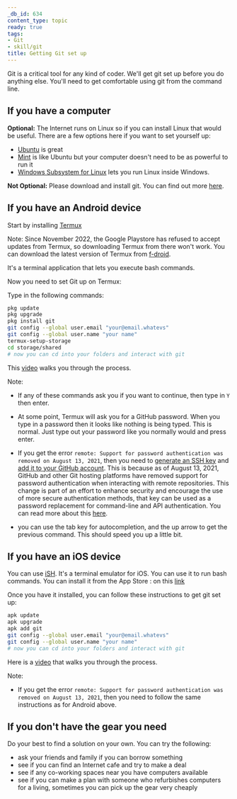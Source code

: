 ```yaml
---
_db_id: 634
content_type: topic
ready: true
tags:
- Git
- skill/git
title: Getting Git set up
---
```


Git is a critical tool for any kind of coder. We'll get git set up before you do anything else. You'll need to get comfortable using git from the command line.

## If you have a computer

**Optional:** The Internet runs on Linux so if you can install Linux that would be useful. There are a few options here if you want to set yourself up:

- [Ubuntu](https://ubuntu.com/) is great
- [Mint](https://linuxmint.com/) is like Ubuntu but your computer doesn't need to be as powerful to run it
- [Windows Subsystem for Linux](https://docs.microsoft.com/en-us/windows/wsl/install-win10) lets you run Linux inside Windows.

**Not Optional:** Please download and install git. You can find out more [here](https://git-scm.com/).

## If you have an Android device

Start by installing [Termux](https://play.google.com/store/apps/details?id=com.termux&hl=en_ZA)

Note: Since November 2022, the Google Playstore has refused to accept updates from Termux, so downloading Termux from there won't work. You can download the latest version of Termux from [f-droid](https://f-droid.org/en/packages/com.termux/).

It's a terminal application that lets you execute bash commands.

Now you need to set Git up on Termux:

Type in the following commands:

```bash
pkg update
pkg upgrade
pkg install git
git config --global user.email "your@email.whatevs"
git config --global user.name "your name"
termux-setup-storage
cd storage/shared
# now you can cd into your folders and interact with git
```

This [video](https://www.youtube.com/watch?v=DG3l9sxFVnY) walks you through the process.

Note:

- If any of these commands ask you if you want to continue, then type in `Y` then enter.
- At some point, Termux will ask you for a GitHub password. When you type in a password then it looks like nothing is being typed. This is normal. Just type out your password like you normally would and press enter.
- If you get the error `remote: Support for password authentication was removed on August 13, 2021`, then you need to [generate an SSH key](https://docs.github.com/en/github/authenticating-to-github/connecting-to-github-with-ssh/generating-a-new-ssh-key-and-adding-it-to-the-ssh-agent) and [add it to your GitHub account](https://docs.github.com/en/github/authenticating-to-github/connecting-to-github-with-ssh/adding-a-new-ssh-key-to-your-github-account). This is because as of August 13, 2021, GitHub and other Git hosting platforms have removed support for password authentication when interacting with remote repositories. This change is part of an effort to enhance security and encourage the use of more secure authentication methods, that key can be used as a password replacement for command-line and API authentication. You can read more about this [here](https://github.blog/2020-12-15-token-authentication-requirements-for-git-operations/).

- you can use the tab key for autocompletion, and the up arrow to get the previous command. This should speed you up a little bit.

## If you have an iOS device

You can use [iSH](https://ish.app/). It's a terminal emulator for iOS. You can use it to run bash commands. You can install it from the App Store : on this [link](https://apps.apple.com/za/app/ish-shell/id1436902243)

Once you have it installed, you can follow these instructions to get git set up:

```bash
apk update
apk upgrade
apk add git
git config --global user.email "your@email.whatevs"
git config --global user.name "your name"
# now you can cd into your folders and interact with git
```

Here is a [video](https://www.youtube.com/watch?v=-8HDJYEIAdQ) that walks you through the process.

Note:

- If you get the error `remote: Support for password authentication was removed on August 13, 2021`, then you need to follow the same instructions as for Android above.

## If you don't have the gear you need

Do your best to find a solution on your own. You can try the following:

- ask your friends and family if you can borrow something
- see if you can find an Internet cafe and try to make a deal
- see if any co-working spaces near you have computers available
- see if you can make a plan with someone who refurbishes computers for a living, sometimes you can pick up the gear very cheaply